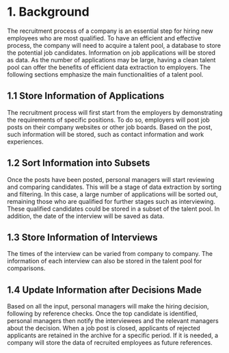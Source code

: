 # 1. Background
The recruitment process of a company is an essential step for hiring new employees who are most qualified. To have an efficient and effective process, the company will need to acquire a talent pool, a database to store the potential job candidates. Information on job applications will be stored as data. As the number of applications may be large, having a clean talent pool can offer the benefits of efficient data extraction to employers. The following sections emphasize the main functionalities of a talent pool. 

## 1.1 Store Information of Applications
The recruitment process will first start from the employers by demonstrating the requirements of specific positions. To do so, employers will post job posts on their company websites or other job boards. Based on the post, such information will be stored, such as contact information and work experiences. 

## 1.2 Sort Information into Subsets 
Once the posts have been posted, personal managers will start reviewing and comparing candidates. This will be a stage of data extraction by sorting and filtering. In this case, a large number of applications will be sorted out, remaining those who are qualified for further stages such as interviewing. These qualified candidates could be stored in a subset of the talent pool. In addition, the date of the interview will be saved as data. 

## 1.3 Store Information of Interviews
The times of the interview can be varied from company to company. The information of each interview can also be stored in the talent pool for comparisons. 

## 1.4 Update Information after Decisions Made
Based on all the input, personal managers will make the hiring decision, following by reference checks. Once the top candidate is identified, personal managers then notify the interviewees and the relevant managers about the decision. When a job post is closed, applicants of rejected applicants are retained in the archive for a specific period. If it is needed, a company will store the data of recruited employees as future references.

